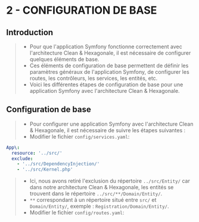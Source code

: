 # 2 - CONFIGURATION DE BASE

## Introduction
> - Pour que l'application Symfony fonctionne correctement avec l'architecture Clean & Hexagonale, il est nécessaire de configurer quelques éléments de base.
> - Ces éléments de configuration de base permettent de définir les paramètres généraux de l'application Symfony, de configurer les routes, les contrôleurs, les services, les entités, etc.
> - Voici les différentes étapes de configuration de base pour une application Symfony avec l'architecture Clean & Hexagonale.

## Configuration de base
> - Pour configurer une application Symfony avec l'architecture Clean & Hexagonale, il est nécessaire de suivre les étapes suivantes :
> - Modifier le fichier `config/services.yaml`:
```yaml
App\:
  resource: '../src/'
  exclude:
    - '../src/DependencyInjection/'
    - '../src/Kernel.php'
```
> - Ici, nous avons retiré l'exclusion du répertoire `../src/Entity/` car dans notre architecture Clean & Hexagonale, les entités se trouvent dans le répertoire `../src/**/Domain/Entity/`.
> - `**` correspondant à un répertoire situé entre `src/` et `Domain/Entity/`, exemple : `Registration/Domain/Entity/`.
> - Modifier le fichier `config/routes.yaml`:
```yaml